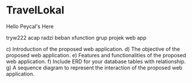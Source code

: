 # TravelLokal

Hello Peycal's Here

tryw222
acap radzi beban xfunction grup projek web app

c) Introduction of the proposed web application. 
d) The objective of the proposed web application. 
e) Features and functionalities of the proposed web application. 
f) Include ERD for your database tables with relationship. 
g) A sequence diagram to represent the interaction of the proposed web application. 
